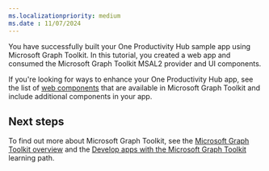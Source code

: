 ```yaml
---
ms.localizationpriority: medium
ms.date : 11/07/2024
---
```


<!-- markdownlint-disable MD041 -->

You have successfully built your One Productivity Hub sample app using Microsoft Graph Toolkit. In this tutorial, you created a web app and consumed the Microsoft Graph Toolkit MSAL2 provider and UI components.

If you're looking for ways to enhance your One Productivity Hub app, see the list of [web components](/graph/toolkit/overview#components) that are available in Microsoft Graph Toolkit and include additional components in your app.

## Next steps

To find out more about Microsoft Graph Toolkit, see the [Microsoft Graph Toolkit overview](/graph/toolkit/overview) and the [Develop apps with the Microsoft Graph Toolkit](/training/paths/m365-msgraph-toolkit) learning path.
